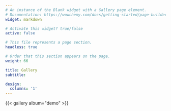 ```yaml
---
# An instance of the Blank widget with a Gallery page element.
# Documentation: https://wowchemy.com/docs/getting-started/page-builder/
widget: markdown

# Activate this widget? true/false
active: false

# This file represents a page section.
headless: true

# Order that this section appears on the page.
weight: 66

title: Gallery
subtitle:

design:
  columns: '1'
---
```


{{< gallery album="demo" >}}
